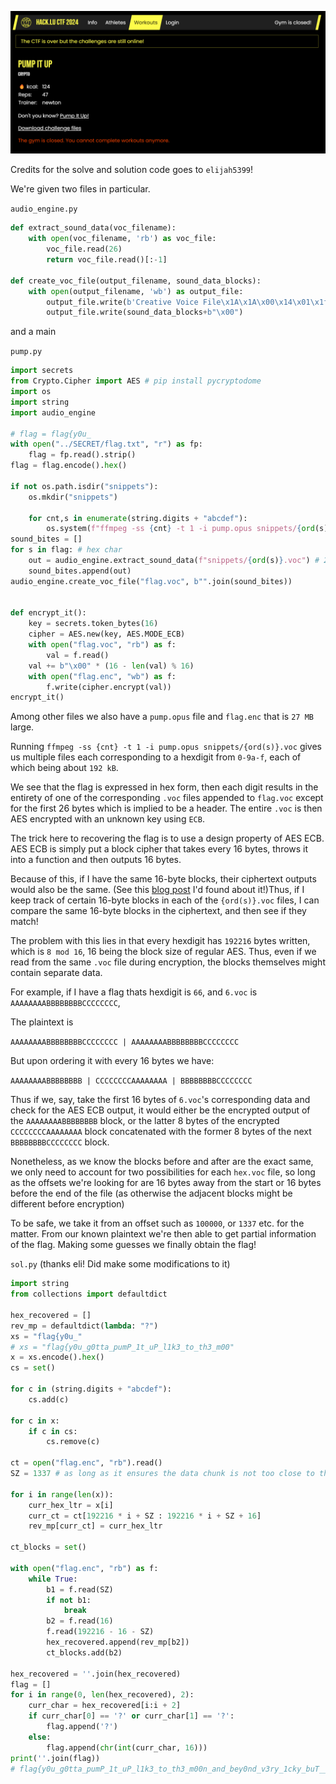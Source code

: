 ![alt text](images/piu.png)

Credits for the solve and solution code goes to `elijah5399`!

We're given two files in particular.

`audio_engine.py`
```py
def extract_sound_data(voc_filename):
    with open(voc_filename, 'rb') as voc_file:
        voc_file.read(26)
        return voc_file.read()[:-1]        

def create_voc_file(output_filename, sound_data_blocks):
    with open(output_filename, 'wb') as output_file:
        output_file.write(b'Creative Voice File\x1A\x1A\x00\x14\x01\x1f\x11')
        output_file.write(sound_data_blocks+b"\x00")
```

and a main

`pump.py`
```py
import secrets
from Crypto.Cipher import AES # pip install pycryptodome
import os
import string
import audio_engine

# flag = flag{y0u_
with open("../SECRET/flag.txt", "r") as fp:
    flag = fp.read().strip()
flag = flag.encode().hex()

if not os.path.isdir("snippets"):
    os.mkdir("snippets")

    for cnt,s in enumerate(string.digits + "abcdef"):
        os.system(f"ffmpeg -ss {cnt} -t 1 -i pump.opus snippets/{ord(s)}.voc")
sound_bites = []
for s in flag: # hex char
    out = audio_engine.extract_sound_data(f"snippets/{ord(s)}.voc") # 26 bytes
    sound_bites.append(out)
audio_engine.create_voc_file("flag.voc", b"".join(sound_bites)) 


def encrypt_it():
    key = secrets.token_bytes(16)
    cipher = AES.new(key, AES.MODE_ECB)
    with open("flag.voc", "rb") as f:
        val = f.read()
    val += b"\x00" * (16 - len(val) % 16)
    with open("flag.enc", "wb") as f:
        f.write(cipher.encrypt(val))
encrypt_it()
```

Among other files we also have a `pump.opus` file and `flag.enc` that is `27 MB` large.

Running `ffmpeg -ss {cnt} -t 1 -i pump.opus snippets/{ord(s)}.voc` gives us multiple files each corresponding to a hexdigit from `0-9a-f`, each of which being about `192 kB`.

We see that the flag is expressed in hex form, then each digit results in the entirety of one of the corresponding `.voc` files appended to `flag.voc` except for the first 26 bytes which is implied to be a header. The entire `.voc` is then AES encrypted with an unknown key using `ECB`.

The trick here to recovering the flag is to use a design property of AES ECB. AES ECB is simply put a block cipher that takes every 16 bytes, throws it into a function and then outputs 16 bytes.

Because of this, if I have the same 16-byte blocks, their ciphertext outputs would also be the same. (See this [blog post](https://words.filippo.io/the-ecb-penguin/) I'd found about it!)Thus, if I keep track of certain 16-byte blocks in each of the `{ord(s)}.voc` files, I can compare the same 16-byte blocks in the ciphertext, and then see if they match!

The problem with this lies in that every hexdigit has `192216` bytes written, which is `8 mod 16`, 16 being the block size of regular AES. Thus, even if we read from the same `.voc` file during encryption, the blocks themselves might contain separate data.

For example, if I have a flag thats hexdigit is `66`, and `6.voc` is `AAAAAAAABBBBBBBBCCCCCCCC`,

The plaintext is

`AAAAAAAABBBBBBBBCCCCCCCC | AAAAAAAABBBBBBBBCCCCCCCC`

But upon ordering it with every 16 bytes we have:

`AAAAAAAABBBBBBBB | CCCCCCCCAAAAAAAA | BBBBBBBBCCCCCCCC`

Thus if we, say, take the first 16 bytes of `6.voc`'s corresponding data and check for the AES ECB output, it would either be the encrypted output of the `AAAAAAAABBBBBBBB` block, or the latter 8 bytes of the encrypted `CCCCCCCCAAAAAAAA` block concatenated with the former 8 bytes of the next `BBBBBBBBCCCCCCCC` block.

Nonetheless, as we know the blocks before and after are the exact same, we only need to account for two possibilities for each `hex.voc` file, so long as the offsets we're looking for are 16 bytes away from the start or 16 bytes before the end of the file (as otherwise the adjacent blocks might be different before encryption)

To be safe, we take it from an offset such as `100000`, or `1337` etc. for the matter. From our known plaintext we're then able to get partial information of the flag. Making some guesses we finally obtain the flag!

`sol.py` (thanks eli! Did make some modifications to it)
```py
import string
from collections import defaultdict

hex_recovered = []
rev_mp = defaultdict(lambda: "?")
xs = "flag{y0u_"
# xs = "flag{y0u_g0tta_pumP_1t_uP_l1k3_to_th3_m00"
x = xs.encode().hex()
cs = set()

for c in (string.digits + "abcdef"):
    cs.add(c)

for c in x:
    if c in cs:
        cs.remove(c)

ct = open("flag.enc", "rb").read()
SZ = 1337 # as long as it ensures the data chunk is not too close to the start or end of the file

for i in range(len(x)):
    curr_hex_ltr = x[i]
    curr_ct = ct[192216 * i + SZ : 192216 * i + SZ + 16]
    rev_mp[curr_ct] = curr_hex_ltr 

ct_blocks = set()

with open("flag.enc", "rb") as f:
    while True:
        b1 = f.read(SZ)
        if not b1:
            break
        b2 = f.read(16)
        f.read(192216 - 16 - SZ)
        hex_recovered.append(rev_mp[b2])
        ct_blocks.add(b2)

hex_recovered = ''.join(hex_recovered)
flag = []
for i in range(0, len(hex_recovered), 2):
    curr_char = hex_recovered[i:i + 2]
    if curr_char[0] == '?' or curr_char[1] == '?':
        flag.append('?')
    else:
        flag.append(chr(int(curr_char, 16)))
print(''.join(flag)) 
# flag{y0u_g0tta_pumP_1t_uP_l1k3_to_th3_m00n_and_bey0nd_v3ry_1cky_buT__g00d}
```